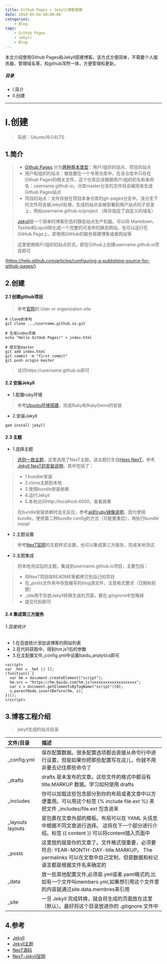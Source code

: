 ```yaml
---
title: Github Pages + Jekyll博客搭建
date: 2018-05-04 00:00:00
categories:
    - Blog
tags:
    - Github Pages
    - Jekyll
    - Blog
---
```


本文介绍使用Github Pages和Jekyll搭建博客。该方式方便简单，不需要个人服务器、管理域名等，和github浑然一体，方便管理和更新。

<!-- more -->

##### 目录
+ I.简介
+ II.创建

---

# I.创建

> 系统：Ubuntu16.04LTS

## 1.简介

> - [Github Pages](https://pages.github.com/)
分为[两种基本类型](https://www.jekyll.com.cn/docs/github-pages/)：用户/组织的站点、项目的站点
> - 用户和组织的站点：被放置在一个专用仓库中，在该仓库中只存在Github Pages的相关文件。这个仓库应该根据用户/组织的名称来命名：username.github.io。仓库master分支的文件将会被用来生成Github Pages站点
> - 项目的站点：文件存放在项目本身仓库的gh-pages分支中。该分支下的文件将会被Jekyll处理，生成的站点会被部署到用户站点的子目录上，例如username.github.io/project （除非指定了自定义的域名）

> [Jekyll](https://www.jekyll.com.cn/)是一个简单的博客形态的静态站点生产机器。可以将 Markdown、Textile和Liquid转化成一个完整的可发布的静态网站。也可以运行在GitHub Page上，即使用GitHub的服务搭建博客或者网站等

> 这里使用用户/组织的站点形式，即在Github上创建username.github.io项目即可

(https://help.github.com/articles/configuring-a-publishing-source-for-github-pages/)

## 2.创建

#### 2.1 创建github项目

> 参考[官网](https://pages.github.com/)的 User or organization site

```
# clone到本地  
git clone .../username.github.io.git

# 生成index页面
echo "Hello GitHub Pages!" > index.html

# 提交至master
git add index.html                          
git commit -m "first commit"  
git push origin master
```

> 访问https://username.github.io即可

#### 2.2 安装Jekyll

- 1.配置ruby环境

> 参考[Ubuntu环境搭建](http://wocaishiliuke.github.io/linux/2018/06/30/Ubuntu01/)，完成Ruby和RubyGems的安装

- 2.安装Jekyll

```
gem install jekyll
```

#### 2.3 主题

- 1.选择主题

> [选则一款主题]((http://jekyllthemes.org/))。这里选用了NexT主题，该主题衍生自[Hexo NexT](http://theme-next.iissnan.com/)。参考[Jekyll NexT的安装说明](http://theme-next.simpleyyt.com/getting-started.html)，其中包括了：

> - 1.bundler安装
> - 2.clone主题到本地
> - 3.使用bundle安装依赖
> - 4.运行Jekyll
> - 5.本地访问http://localhost:4000，查看效果

> 在bundle安装依赖时会无反应，参考[ali的ruby镜像说明](https://ruby.taobao.org/)，因为使用bundle，使用第二种bundle config的方式（可能要重启），再执行bundle install

- 2.主题设置

> 参考[NexT官网](http://theme-next.simpleyyt.com/theme-settings.html)的主题样式设置，也可以集成第三方服务，完成本地测试

- 3.主题集成

> 将本地测试后的主题，集成到username.github.io项目，主要包括：

> - 将NexT项目除README等都拷贝到自己的项目
> - 在_posts文件夹中存放编写的blog源文件，注意格式要求（日期和标题）
> - _site用于存放Jekyll转换生成的页面，要在.gitignore中忽略掉
> - 提交代码即可

#### 2.4 集成第三方服务

###### 1.百度统计

- 1.在百度统计添加该博客的网站列表
- 2.在代码获取中，得到hm.js?后的参数
- 3.在主配置文件_config.yml中设置baidu_analytics即可

```
<script>
var _hmt = _hmt || [];
(function() {
  var hm = document.createElement("script");
  hm.src = "https://hm.baidu.com/hm.js?xxxxxxxxxxxxxxxxxxxx";
  var s = document.getElementsByTagName("script")[0]; 
  s.parentNode.insertBefore(hm, s);
})();
</script>
```

## 3.博客工程介绍

> jekyll生成的站点目录

|文件/目录 | 描述 |
|:------------|:-------|
|_config.yml |保存配置数据。很多配置选项都会直接从命令行中进行设置，但是如果你把那些配置写在这儿，你就不用非要去记住那些命令了|
|_drafts|drafts 是未发布的文章。这些文件的格式中都没有 title.MARKUP 数据。学习如何使用 drafts|
|_includes| 你可以加载这些包含部分到你的布局或者文章中以方便重用。可以用这个标签 {% include file.ext %} 来把文件 _includes/file.ext 包含进来|
|_layouts   layouts |是包裹在文章外部的模板。布局可以在 YAML 头信息中根据不同文章进行选择。 这将在下一个部分进行介绍。标签 {{ content }} 可以将content插入页面中|
|_posts|这里放的就是你的文章了。文件格式很重要，必须要符合: YEAR-MONTH-DAY-title.MARKUP。 The permalinks 可以在文章中自己定制，但是数据和标记语言都是根据文件名来确定的|
|_data|放一些其他配置文件,必须是.yml或者.yaml格式的,比如有一个文件叫members.yml,如果想引用这个文件里的内容就通过site.data.membres来引用|
|_site|一旦 Jekyll 完成转换，就会将生成的页面放在这里（默认）。最好将这个目录放进你的 .gitignore 文件中|

## 4.参考

- [Jekyll](https://www.jekyll.com.cn/docs/github-pages/)
- [Jekyll主题](http://jekyllthemes.org/)
- [NexT源码](https://github.com/simpleyyt/jekyll-theme-next)
- [NexT-Jekyll官网](http://theme-next.simpleyyt.com/getting-started.html)